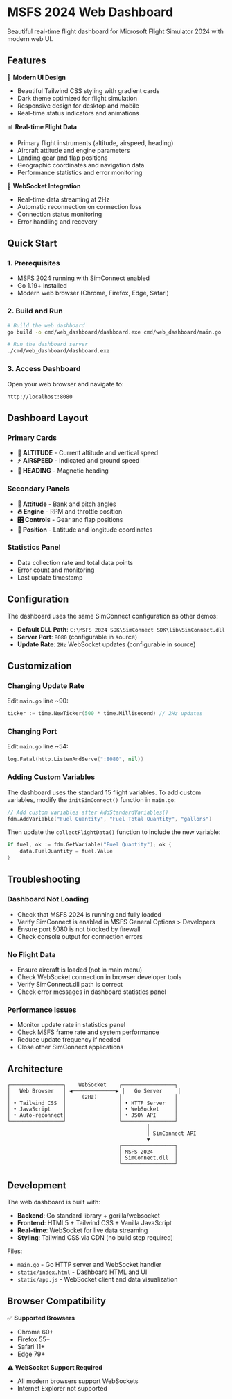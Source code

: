 # MSFS 2024 Web Dashboard

Beautiful real-time flight dashboard for Microsoft Flight Simulator 2024 with modern web UI.

## Features

🎨 **Modern UI Design**
- Beautiful Tailwind CSS styling with gradient cards
- Dark theme optimized for flight simulation
- Responsive design for desktop and mobile
- Real-time status indicators and animations

📊 **Real-time Flight Data**
- Primary flight instruments (altitude, airspeed, heading)
- Aircraft attitude and engine parameters
- Landing gear and flap positions
- Geographic coordinates and navigation data
- Performance statistics and error monitoring

🔌 **WebSocket Integration**
- Real-time data streaming at 2Hz
- Automatic reconnection on connection loss
- Connection status monitoring
- Error handling and recovery

## Quick Start

### 1. Prerequisites
- MSFS 2024 running with SimConnect enabled
- Go 1.19+ installed
- Modern web browser (Chrome, Firefox, Edge, Safari)

### 2. Build and Run
```bash
# Build the web dashboard
go build -o cmd/web_dashboard/dashboard.exe cmd/web_dashboard/main.go

# Run the dashboard server
./cmd/web_dashboard/dashboard.exe
```

### 3. Access Dashboard
Open your web browser and navigate to:
```
http://localhost:8080
```

## Dashboard Layout

### Primary Cards
- **🛫 ALTITUDE** - Current altitude and vertical speed
- **⚡ AIRSPEED** - Indicated and ground speed
- **🧭 HEADING** - Magnetic heading

### Secondary Panels
- **📐 Attitude** - Bank and pitch angles
- **🔥 Engine** - RPM and throttle position  
- **🎛️ Controls** - Gear and flap positions
- **📍 Position** - Latitude and longitude coordinates

### Statistics Panel
- Data collection rate and total data points
- Error count and monitoring
- Last update timestamp

## Configuration

The dashboard uses the same SimConnect configuration as other demos:
- **Default DLL Path**: `C:\MSFS 2024 SDK\SimConnect SDK\lib\SimConnect.dll`
- **Server Port**: `8080` (configurable in source)
- **Update Rate**: `2Hz` WebSocket updates (configurable in source)

## Customization

### Changing Update Rate
Edit `main.go` line ~90:
```go
ticker := time.NewTicker(500 * time.Millisecond) // 2Hz updates
```

### Changing Port
Edit `main.go` line ~54:
```go
log.Fatal(http.ListenAndServe(":8080", nil))
```

### Adding Custom Variables
The dashboard uses the standard 15 flight variables. To add custom variables, modify the `initSimConnect()` function in `main.go`:

```go
// Add custom variables after AddStandardVariables()
fdm.AddVariable("Fuel Quantity", "Fuel Total Quantity", "gallons")
```

Then update the `collectFlightData()` function to include the new variable:
```go
if fuel, ok := fdm.GetVariable("Fuel Quantity"); ok {
    data.FuelQuantity = fuel.Value
}
```

## Troubleshooting

### Dashboard Not Loading
- Check that MSFS 2024 is running and fully loaded
- Verify SimConnect is enabled in MSFS General Options > Developers
- Ensure port 8080 is not blocked by firewall
- Check console output for connection errors

### No Flight Data
- Ensure aircraft is loaded (not in main menu)
- Check WebSocket connection in browser developer tools
- Verify SimConnect.dll path is correct
- Check error messages in dashboard statistics panel

### Performance Issues
- Monitor update rate in statistics panel
- Check MSFS frame rate and system performance
- Reduce update frequency if needed
- Close other SimConnect applications

## Architecture

```
┌─────────────────┐    WebSocket    ┌─────────────────┐
│   Web Browser   │ ◄──────────────► │   Go Server     │
│                 │     (2Hz)       │                 │
│ • Tailwind CSS  │                 │ • HTTP Server   │
│ • JavaScript    │                 │ • WebSocket     │
│ • Auto-reconnect│                 │ • JSON API      │
└─────────────────┘                 └─────────────────┘
                                             │
                                             │ SimConnect API
                                             ▼
                                    ┌─────────────────┐
                                    │ MSFS 2024       │
                                    │ SimConnect.dll  │
                                    └─────────────────┘
```

## Development

The web dashboard is built with:
- **Backend**: Go standard library + gorilla/websocket
- **Frontend**: HTML5 + Tailwind CSS + Vanilla JavaScript
- **Real-time**: WebSocket for live data streaming
- **Styling**: Tailwind CSS via CDN (no build step required)

Files:
- `main.go` - Go HTTP server and WebSocket handler
- `static/index.html` - Dashboard HTML and UI
- `static/app.js` - WebSocket client and data visualization

## Browser Compatibility

✅ **Supported Browsers**
- Chrome 60+
- Firefox 55+
- Safari 11+
- Edge 79+

⚠️ **WebSocket Support Required**
- All modern browsers support WebSockets
- Internet Explorer not supported

